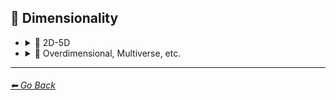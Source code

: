 ## 🌌 Dimensionality

- <details><summary>🌌 2D-5D</summary><p>

    | Keyword        | Example      |
    | ------------- |:-------------:|
    |2-Dimensional| <img src="https://github.com/willwulfken/MidJourney-Styles-and-Keywords/blob/main/Images/MidJourney%20Styles%20(sphere)/sphere_2-Dimensional.png?raw=true" width="256" /> | 
    |2D| <img src="https://github.com/willwulfken/MidJourney-Styles-and-Keywords/blob/main/Images/MidJourney%20Styles%20(sphere)/sphere_2D.png?raw=true" width="256" /> | 
	|2.5-Dimensional| <img src="https://github.com/willwulfken/MidJourney-Styles-and-Keywords/blob/main/Images/MidJourney%20Styles%20(sphere)/sphere_2.5-Dimensional.png?raw=true" width="256" /> |
	|2.5D| <img src="https://github.com/willwulfken/MidJourney-Styles-and-Keywords/blob/main/Images/MidJourney%20Styles%20(sphere)/sphere_2.5D.png?raw=true" width="256" /> |
    |3-Dimensional| <img src="https://github.com/willwulfken/MidJourney-Styles-and-Keywords/blob/main/Images/MidJourney%20Styles%20(sphere)/sphere_3-Dimensional.png?raw=true" width="256" /> | 
    |3D| <img src="https://github.com/willwulfken/MidJourney-Styles-and-Keywords/blob/main/Images/MidJourney%20Styles%20(sphere)/sphere_3D.png?raw=true" width="256" /> | 
    |4-Dimensional| <img src="https://github.com/willwulfken/MidJourney-Styles-and-Keywords/blob/main/Images/MidJourney%20Styles%20(sphere)/sphere_4-Dimensional.png?raw=true" width="256" /> | 
    |4D| <img src="https://github.com/willwulfken/MidJourney-Styles-and-Keywords/blob/main/Images/MidJourney%20Styles%20(sphere)/sphere_4D.png?raw=true" width="256" /> | 
    |5-Dimensional| <img src="https://github.com/willwulfken/MidJourney-Styles-and-Keywords/blob/main/Images/MidJourney%20Styles%20(sphere)/sphere_5-Dimensional.png?raw=true" width="256" /> | 
    |5D| <img src="https://github.com/willwulfken/MidJourney-Styles-and-Keywords/blob/main/Images/MidJourney%20Styles%20(sphere)/sphere_5D.png?raw=true" width="256" /> | 

    </p></details>


- <details><summary>🌌 Overdimensional, Multiverse, etc.</summary><p>

    | Keyword        | Example      |
    | ------------- |:-------------:|
    |Overdimensional| <img src="https://github.com/willwulfken/MidJourney-Styles-and-Keywords/blob/main/Images/MidJourney%20Styles%20(sphere)/sphere_Overdimensional.png?raw=true" width="256" /> | 
    |Underdimensional| <img src="https://github.com/willwulfken/MidJourney-Styles-and-Keywords/blob/main/Images/MidJourney%20Styles%20(sphere)/sphere_Underdimensional.png?raw=true" width="256" /> | 
    |Hyperdimensional| <img src="https://github.com/willwulfken/MidJourney-Styles-and-Keywords/blob/main/Images/MidJourney%20Styles%20(sphere)/sphere_Hyperdimensional.png?raw=true" width="256" /> | 
	|Subdimensional| <img src="https://github.com/willwulfken/MidJourney-Styles-and-Keywords/blob/main/Images/MidJourney%20Styles%20(sphere)/sphere_Subdimensional.png?raw=true" width="256" /> |
    |Omnidimensional| <img src="https://github.com/willwulfken/MidJourney-Styles-and-Keywords/blob/main/Images/MidJourney%20Styles%20(sphere)/sphere_Omnidimensional.png?raw=true" width="256" /> | 
    |Everdimensional| <img src="https://github.com/willwulfken/MidJourney-Styles-and-Keywords/blob/main/Images/MidJourney%20Styles%20(sphere)/sphere_Everdimensional.png?raw=true" width="256" /> | 
    |Extradimensional| <img src="https://github.com/willwulfken/MidJourney-Styles-and-Keywords/blob/main/Images/MidJourney%20Styles%20(sphere)/sphere_Extradimensional.png?raw=true" width="256" /> | 
    |Beyond-Dimensional| <img src="https://github.com/willwulfken/MidJourney-Styles-and-Keywords/blob/main/Images/MidJourney%20Styles%20(sphere)/sphere_Beyond-Dimensional.png?raw=true" width="256" /> | 
    |Excessively-dimensional| <img src="https://github.com/willwulfken/MidJourney-Styles-and-Keywords/blob/main/Images/MidJourney%20Styles%20(sphere)/sphere_excessively-dimensional.png?raw=true" width="256" /> | 
    |Alldimensional| <img src="https://github.com/willwulfken/MidJourney-Styles-and-Keywords/blob/main/Images/MidJourney%20Styles%20(sphere)/sphere_Alldimensional.png?raw=true" width="256" /> | 
    |Multiverse| <img src="https://github.com/willwulfken/MidJourney-Styles-and-Keywords/blob/main/Images/MidJourney%20Styles%20(sphere)/sphere_Multiverse.png?raw=true" width="256" /> | 

    </p></details>
        
---
###### [⬅ Go Back](https://github.com/willwulfken/MidJourney-Styles-and-Keywords/blob/main/README.md)
